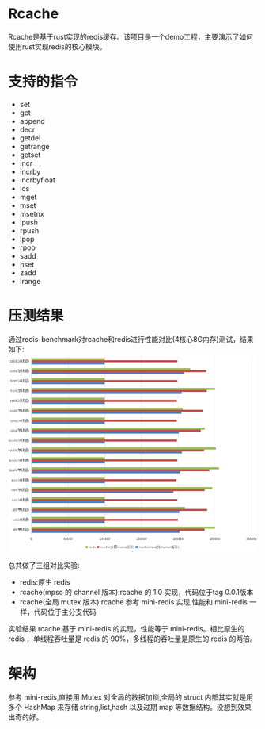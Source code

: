 # Rcache
Rcache是基于rust实现的redis缓存。该项目是一个demo工程，主要演示了如何使用rust实现redis的核心模块。

# 支持的指令
- set
- get
- append
- decr
- getdel
- getrange
- getset
- incr
- incrby
- incrbyfloat
- lcs
- mget
- mset
- msetnx
- lpush
- rpush
- lpop
- rpop
- sadd
- hset
- zadd
- lrange

# 压测结果
通过redis-benchmark对rcache和redis进行性能对比(4核心8G内存)测试，结果如下:
![alt tag](https://raw.githubusercontent.com/lsk569937453/image_repo/main/rcache/c.png)

总共做了三组对比实验:

- redis:原生 redis
- rcache(mpsc 的 channel 版本):rcache 的 1.0 实现，代码位于tag 0.0.1版本
- rcache(全局 mutex 版本):rcache 参考 mini-redis 实现,性能和 mini-redis 一样，代码位于主分支代码

实验结果
rcache 基于 mini-redis 的实现，性能等于 mini-redis。相比原生的 redis ，单线程吞吐量是 redis 的 90%，多线程的吞吐量是原生的 redis 的两倍。

# 架构
参考 mini-redis,直接用 Mutex 对全局的数据加锁,全局的 struct 内部其实就是用多个 HashMap 来存储 string,list,hash 以及过期 map 等数据结构。没想到效果出奇的好。


